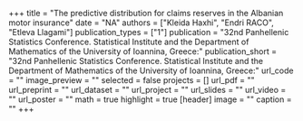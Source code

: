 +++
title = "The predictive distribution for claims reserves in the Albanian motor insurance"
date = "NA"
authors = ["Kleida Haxhi", "Endri RACO", "Etleva Llagami"]
publication_types = ["1"]
publication = "32nd Panhellenic Statistics Conference.  Statistical Institute and the Department of Mathematics of the University of Ioannina, Greece:"
publication_short = "32nd Panhellenic Statistics Conference.  Statistical Institute and the Department of Mathematics of the University of Ioannina, Greece:"
url_code = ""
image_preview = ""
selected = false
projects = []
url_pdf = ""
url_preprint = ""
url_dataset = ""
url_project = ""
url_slides = ""
url_video = ""
url_poster = ""
math = true
highlight = true
[header]
image = ""
caption = ""
+++
